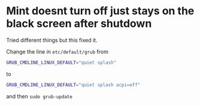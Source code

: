 # Mint doesnt turn off just stays on the black screen after shutdown

Tried different things but this fixed it.

Change the line in `etc/default/grub` from
```bash
GRUB_CMDLINE_LINUX_DEFAULT="quiet splash"
```
to
```bash
GRUB_CMDLINE_LINUX_DEFAULT="quiet splash acpi=off"
```
and then `sudo grub-update`
